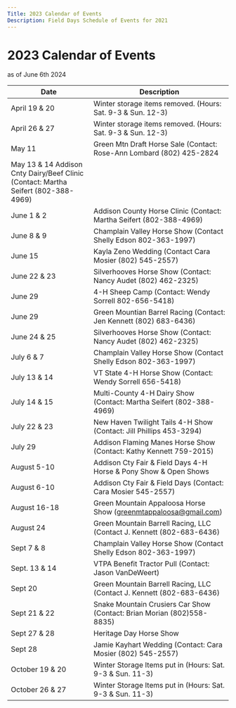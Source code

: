 ```yaml
---
Title: 2023 Calendar of Events
Description: Field Days Schedule of Events for 2021
---
```


# 2023 Calendar of Events

as of June 6th 2024

| Date | Description |
| -- | -- |
| April 19 & 20 | Winter storage items removed. (Hours:  Sat. 9-3 & Sun. 12-3)
| April 26 & 27 |        Winter storage items removed. (Hours:  Sat. 9-3 & Sun. 12-3)
| May 11 | Green Mtn Draft Horse Sale (Contact: Rose-Ann Lombard (802) 425-2824
| May 13 & 14          Addison Cnty Dairy/Beef Clinic (Contact: Martha Seifert (802-388-4969)
| June 1 & 2 | Addison County Horse Clinic (Contact: Martha Seifert (802-388-4969)
| June 8 & 9 | Champlain Valley Horse Show (Contact Shelly Edson 802-363-1997)
| June 15 | Kayla Zeno Wedding (Contact Cara Mosier (802) 545-2557)
| June 22 & 23 | Silverhooves Horse Show (Contact: Nancy Audet (802) 462-2325)
| June 29 | 4-H Sheep Camp (Contact: Wendy Sorrell 802-656-5418)
| June 29 | Green Mountian Barrel Racing  (Contact: Jen Kennett (802) 683-6436)
| June 24 & 25 | Silverhooves Horse Show (Contact: Nancy Audet (802) 462-2325)
| July 6 & 7 | Champlain Valley Horse Show (Contact Shelly Edson 802-363-1997)
| July 13 & 14 | VT State 4-H Horse Show (Contact: Wendy Sorrell 656-5418)
| July 14 & 15 | Multi-County 4-H Dairy Show (Contact: Martha Seifert (802-388-4969)
| July 22 & 23 | New Haven Twilight Tails 4-H Show (Contact: Jill Phillips 453-3294)
| July 29 | Addison Flaming Manes Horse Show (Contact:  Kathy Kennett 759-2015)
| August 5-10 | Addison Cty Fair & Field Days 4-H Horse & Pony Show & Open Shows 
| August 6-10 | Addison Cty Fair & Field Days (Contact: Cara Mosier 545-2557)
| August 16-18  | Green Mountain Appaloosa Horse Show (greenmtappaloosa@gmail.com)
| August 24 | Green Mountain Barrell Racing, LLC (Contact J. Kennett (802-683-6436)
| Sept 7 & 8 | Champlain Valley Horse Show (Contact Shelly Edson 802-363-1997)
| Sept. 13 & 14 | VTPA Benefit Tractor Pull (Contact: Jason VanDeWeert)
| Sept 20 |	Green Mountain Barrell Racing, LLC (Contact J. Kennett (802-683-6436)
| Sept  21 & 22 | Snake Mountain Crusiers Car Show (Contact: Brian Morian (802)558-8835)
| Sept 27 & 28	 | Heritage Day Horse Show
|  Sept 28	     |   Jamie Kayhart Wedding (Contact: Cara Mosier (802) 545-2557)
| October 19 & 20 | Winter Storage Items put in (Hours: Sat. 9-3 & Sun. 11-3)
| October 26 & 27 | Winter Storage Items put in (Hours: Sat. 9-3 & Sun. 11-3)